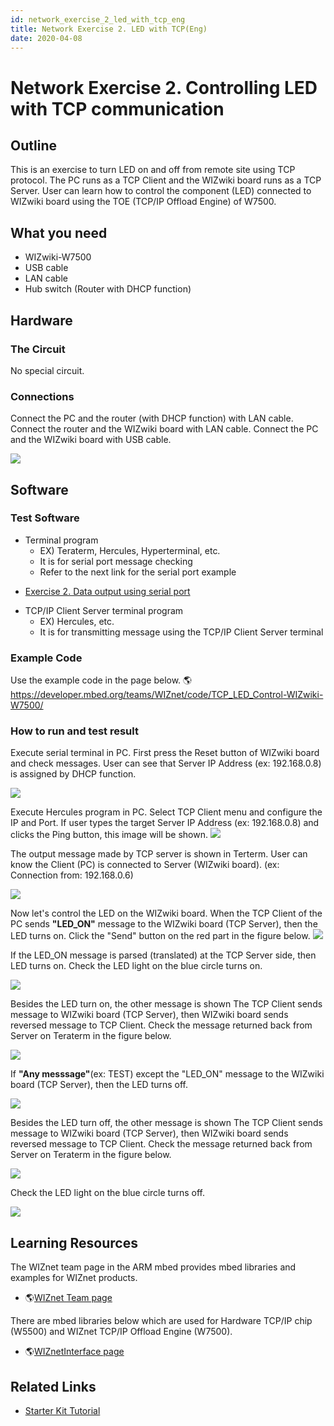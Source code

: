 ```yaml
---
id: network_exercise_2_led_with_tcp_eng
title: Network Exercise 2. LED with TCP(Eng)
date: 2020-04-08
---
```



# Network Exercise 2. Controlling LED with TCP communication

## Outline

This is an exercise to turn LED on and off from remote site using TCP
protocol. The PC runs as a TCP Client and the WIZwiki board runs as a
TCP Server. User can learn how to control the component (LED) connected
to WIZwiki board using the TOE (TCP/IP Offload Engine) of W7500.

## What you need

  - WIZwiki-W7500
  - USB cable
  - LAN cable
  - Hub switch (Router with DHCP function)

## Hardware

### The Circuit

No special circuit.

### Connections

Connect the PC and the router (with DHCP function) with LAN cable.
Connect the router and the WIZwiki board with LAN cable. Connect the PC
and the WIZwiki board with USB cable.

![](/document_framework/img/products/wizwiki_mbed_kit/kit_en/tcp_loopback_system_config_en.png)


## Software

### Test Software

  - Terminal program
      - EX) Teraterm, Hercules, Hyperterminal, etc.
      - It is for serial port message checking
      - Refer to the next link for the serial port example

<!-- end list -->


  * [Exercise 2. Data output using serial port](Exercise_2._Serial_port(Eng).md)


  - TCP/IP Client Server terminal program
      - EX) Hercules, etc.
      - It is for transmitting message using the TCP/IP Client Server
        terminal

### Example Code

Use the example code in the page below.
🌎https://developer.mbed.org/teams/WIZnet/code/TCP_LED_Control-WIZwiki-W7500/

### How to run and test result

Execute serial terminal in PC. First press the Reset button of WIZwiki
board and check messages. User can see that Server IP Address (ex:
192.168.0.8) is assigned by DHCP function.

![](/document_framework/img/products/wizwiki_mbed_kit/kit_en/tcp_led_dhcp_1.jpg)

Execute Hercules program in PC. Select TCP Client menu and configure the
IP and Port. If user types the target Server IP Address (ex:
192.168.0.8) and clicks the Ping button, this image will be shown.
![](/document_framework/img/products/wizwiki_mbed_kit/kit_en/tcp_led_client_1.jpg)

The output message made by TCP server is shown in Terterm. User can know
the Client (PC) is connected to Server (WIZwiki board). (ex: Connection
from: 192.168.0.6)

![](/document_framework/img/products/wizwiki_mbed_kit/kit_en/tcp_led_server_1.jpg)

Now let's control the LED on the WIZwiki board. When the TCP Client of
the PC sends **"LED\_ON"** message to the WIZwiki board (TCP Server),
then the LED turns on. Click the "Send" button on the red part in the
figure below.
![](/document_framework/img/products/wizwiki_mbed_kit/kit_en/tcp_led_on_client.jpg)

If the LED\_ON message is parsed (translated) at the TCP Server side,
then LED turns on. Check the LED light on the blue circle turns on.

![](/document_framework/img/products/wizwiki_mbed_kit/kit_en/tcp_led_on_off.png)

Besides the LED turn on, the other message is shown The TCP Client sends
message to WIZwiki board (TCP Server), then WIZwiki board sends reversed
message to TCP Client. Check the message returned back from Server on
Teraterm in the figure below.

![](/document_framework/img/products/wizwiki_mbed_kit/kit_en/tcp_led_on_server.jpg)

If **"Any messsage"**(ex: TEST) except the "LED\_ON" message to the
WIZwiki board (TCP Server), then the LED turns off.

![](https://github.com/Wiznet/document_framework/blob/master/static/img/products/wizwiki_mbed_kit/kit_en/tcp_led_off_client.jpg)

Besides the LED turn off, the other message is shown The TCP Client
sends message to WIZwiki board (TCP Server), then WIZwiki board sends
reversed message to TCP Client. Check the message returned back from
Server on Teraterm in the figure below.

![](/document_framework/img/products/wizwiki_mbed_kit/kit_en/tcp_led_off_server.jpg)

Check the LED light on the blue circle turns off.

![](/document_framework/img/products/wizwiki_mbed_kit/kit_en/tcp_led_on_off.png)


## Learning Resources

The WIZnet team page in the ARM mbed provides mbed libraries and
examples for WIZnet products.

  - 🌎[WIZnet Team page](https://developer.mbed.org/teams/WIZnet/)

There are mbed libraries below which are used for Hardware TCP/IP chip
(W5500) and WIZnet TCP/IP Offload Engine (W7500).

  - 🌎[WIZnetInterface page](https://developer.mbed.org/teams/WIZnet/code/WIZnetInterface/)
    

## Related Links

  * [Starter Kit Tutorial](Tutorial(Eng).md)
